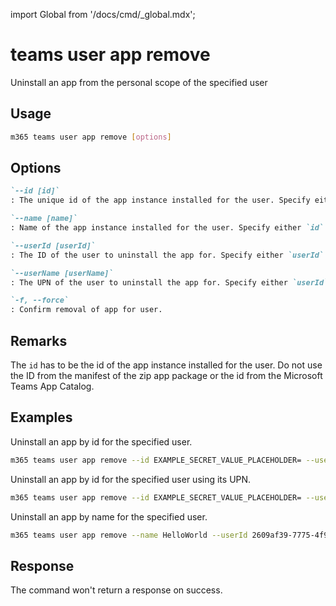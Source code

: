 <!-- DISCLAIMER: All secrets, passwords, and sensitive values in this document are examples only and not real credentials. -->
import Global from '/docs/cmd/_global.mdx';

# teams user app remove

Uninstall an app from the personal scope of the specified user

## Usage

```sh
m365 teams user app remove [options]
```

## Options

```md definition-list
`--id [id]`
: The unique id of the app instance installed for the user. Specify either `id` or `name`.

`--name [name]`
: Name of the app instance installed for the user. Specify either `id` or `name`.

`--userId [userId]`
: The ID of the user to uninstall the app for. Specify either `userId` or `userName`.

`--userName [userName]`
: The UPN of the user to uninstall the app for. Specify either `userId` or `userName`.

`-f, --force`
: Confirm removal of app for user.
```

<Global />

## Remarks

The `id` has to be the id of the app instance installed for the user.
Do not use the ID from the manifest of the zip app package or the id from the Microsoft Teams App Catalog.

## Examples

Uninstall an app by id for the specified user.

```sh
m365 teams user app remove --id EXAMPLE_SECRET_VALUE_PLACEHOLDER= --userId 2609af39-7775-4f94-a3dc-0dd67657e900
```

Uninstall an app by id for the specified user using its UPN.

```sh
m365 teams user app remove --id EXAMPLE_SECRET_VALUE_PLACEHOLDER= --userName admin@contoso.com
```

Uninstall an app by name for the specified user.

```sh
m365 teams user app remove --name HelloWorld --userId 2609af39-7775-4f94-a3dc-0dd67657e900
```

## Response

The command won't return a response on success.
